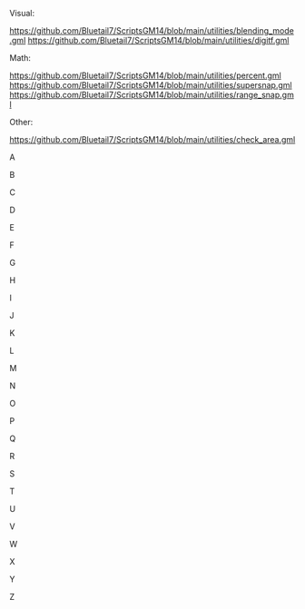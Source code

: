 Visual:

https://github.com/Bluetail7/ScriptsGM14/blob/main/utilities/blending_mode.gml
https://github.com/Bluetail7/ScriptsGM14/blob/main/utilities/digitf.gml

Math:

https://github.com/Bluetail7/ScriptsGM14/blob/main/utilities/percent.gml
https://github.com/Bluetail7/ScriptsGM14/blob/main/utilities/supersnap.gml
https://github.com/Bluetail7/ScriptsGM14/blob/main/utilities/range_snap.gml

Other:

https://github.com/Bluetail7/ScriptsGM14/blob/main/utilities/check_area.gml


A

B

C

D

E

F

G

H

I

J

K

L

M

N

O

P

Q

R

S

T

U

V

W

X

Y

Z
